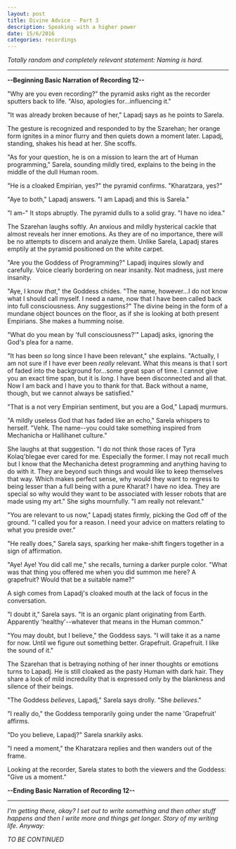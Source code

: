 ```yaml
---
layout: post
title: Divine Advice - Part 3
description: Speaking with a higher power
date: 15/6/2016
categories: recordings
---
```


*Totally random and completely relevant statement: Naming is hard.*

---

**--Beginning Basic Narration of Recording 12--**

"Why are you even recording?" the pyramid asks right as the recorder sputters back to life. "Also, apologies for...influencing it."

"It was already broken because of her," Lapadj says as he points to Sarela.

The gesture is recognized and responded to by the Szarehan; her orange form ignites in a minor flurry and then quiets down a moment later. Lapadj, standing, shakes his head at her. She scoffs.

"As for your question, he is on a mission to learn the art of Human programming," Sarela, sounding mildly tired, explains to the being in the middle of the dull Human room.

"He is a cloaked Empirian, yes?" the pyramid confirms. "Kharatzara, yes?"

"Aye to both," Lapadj answers. "I am Lapadj and this is Sarela."

"I am-" It stops abruptly. The pyramid dulls to a solid gray. "I have no idea."

The Szarehan laughs softly. An anxious and mildly hysterical cackle that almost reveals her inner emotions. As they are of no importance, there will be no attempts to discern and analyze them. Unlike Sarela, Lapadj stares emptily at the pyramid positioned on the white carpet.

"Are you the Goddess of Programming?" Lapadj inquires slowly and carefully. Voice clearly bordering on near insanity. Not madness, just mere insanity.

"Aye, I know *that*," the Goddess chides. "The name, however...I do not know what I should call myself. I need a name, now that I have been called back into full consciousness. Any suggestions?" The divine being in the form of a mundane object bounces on the floor, as if she is looking at both present Empirians. She makes a humming noise.

"What do you mean by 'full consciousness?'" Lapadj asks, ignoring the God's plea for a name.

"It has been *so* long since I have been relevant," she explains. "Actually, I am not sure if I have ever been *really* relevant. What this means is that I sort of faded into the background for...some great span of time. I cannot give you an exact time span, but it is *long*. I have been disconnected and all that. Now I am back and I have you to thank for that. Back without a name, though, but we cannot always be satisfied."

"That is a not very Empirian sentiment, but you are a God," Lapadj murmurs.

"A mildly useless God that has faded like an echo," Sarela whispers to herself. "Vehk. The name--you could take something inspired from Mechanicha or Hallihanet culture."

She laughs at that suggestion. "I do not think those races of Tyra Kolaq'blegae ever cared for me. Especially the former. I may not recall much but I know that the Mechanicha detest programming and anything having to do with it. They are beyond such things and would like to keep themselves that way. Which makes perfect sense, why would they want to regress to being lesser than a full being with a pure Kharat? I have no idea. They are special so why would they want to be associated with lesser robots that are made using my art." She sighs mournfully. "I am really not relevant."

"You are relevant to us now," Lapadj states firmly, picking the God off of the ground. "I called you for a reason. I need your advice on matters relating to what you preside over."

"He really does," Sarela says, sparking her make-shift fingers together in a sign of affirmation.

"Aye! Aye! You did call me," she recalls, turning a darker purple color. "What was that thing you offered me when you did summon me here? A grapefruit? Would that be a suitable name?"

A sigh comes from Lapadj's cloaked mouth at the lack of focus in the conversation.

"I doubt it," Sarela says. "It is an organic plant originating from Earth. Apparently 'healthy'--whatever that means in the Human common."

"You may doubt, but I believe," the Goddess says. "I will take it as a name for now. Until we figure out something better. Grapefruit. Grapefruit. I like the sound of it."

The Szarehan that is betraying nothing of her inner thoughts or emotions turns to Lapadj. He is still cloaked as the pasty Human with dark hair. They share a look of mild incredulity that is expressed only by the blankness and silence of their beings.

"The Goddess *believes*, Lapadj," Sarela says drolly. "She *believes*."

"I really do," the Goddess temporarily going under the name 'Grapefruit' affirms.

"Do you believe, Lapadj?" Sarela snarkily asks.

"I need a moment," the Kharatzara replies and then wanders out of the frame.

Looking at the recorder, Sarela states to both the viewers and the Goddess: "Give us a moment."

**--Ending Basic Narration of Recording 12--**

---

*I'm getting there, okay? I set out to write something and then other stuff happens and then I write more and things get longer. Story of my writing life. Anyway:*

*TO BE CONTINUED*
